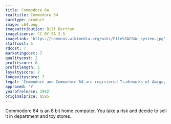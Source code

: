 ```yaml
---
title: Commodore 64
realtitle: Commodore 64
cardtype: product
image: c64.png
imageattribution: Bill Bertram
imagelicense: CC BY-SA 2.5
imagelink: 'https://commons.wikimedia.org/wiki/File%3AC64c_system.jpg'
staffcost: 5
rdcost: 7
marketingcost: 7
qualitycost: 2
profitscore: 8
profitlength: 5
loyaltyscore: 7
longevityscore: 7
legal: 'Commodore and Commodore 64 are registered Trademarks of Amiga, Inc.'
approved: 'Y'
yearofrelease: 1982
originalprice: $595
---
```


Commodore 64 is an 8 bit home computer. You take a risk and decide to sell it in department and toy stores.
